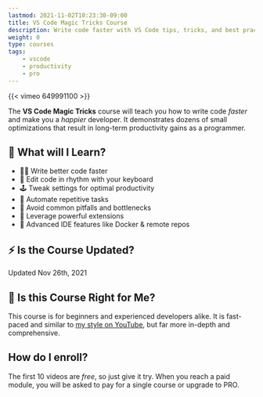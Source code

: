 ```yaml
---
lastmod: 2021-11-02T10:23:30-09:00
title: VS Code Magic Tricks Course
description: Write code faster with VS Code tips, tricks, and best practices
weight: 0
type: courses
tags: 
    - vscode
    - productivity
    - pro
---
```


{{< vimeo 649991100 >}}

The **VS Code Magic Tricks** course will teach you how to write code *faster* and make you a *happier* developer. It demonstrates dozens of small optimizations that result in long-term productivity gains as a programmer. 

## 🧠 What will I Learn?

- 👨‍🎤 Write better code faster
- 🎹 Edit code in rhythm with your keyboard
- 🕹️ Tweak settings for optimal productivity
- 🤖 Automate repetitive tasks 
- 🦺 Avoid common pitfalls and bottlenecks
- 🎨 Leverage powerful extensions
- 🚀 Advanced IDE features like Docker & remote repos

## ⚡ Is the Course Updated?

<span class="tag tag-sm tag-pro">Updated Nov 26th, 2021</span>

## 🤔 Is this Course Right for Me?

This course is for beginners and experienced developers alike. It is fast-paced and similar to [my style on YouTube](https://www.youtube.com/channel/fireship), but far more in-depth and comprehensive. 

## How do I enroll?

The first 10 videos are *free*, so just give it try. When you reach a paid module, you will be asked to pay for a single course or upgrade to PRO. 

